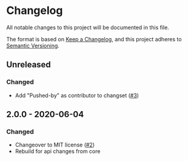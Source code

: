 # Changelog
All notable changes to this project will be documented in this file.

The format is based on [Keep a Changelog](https://keepachangelog.com/en/1.0.0/),
and this project adheres to [Semantic Versioning](https://semver.org/spec/v2.0.0.html).

## Unreleased
### Changed
- Add "Pushed-by" as contributor to changset ([#3](https://github.com/scm-manager/scm-pushlog-plugin/pull/3)) 

## 2.0.0 - 2020-06-04
### Changed
- Changeover to MIT license ([#2](https://github.com/scm-manager/scm-pushlog-plugin/pull/2))
- Rebuild for api changes from core
